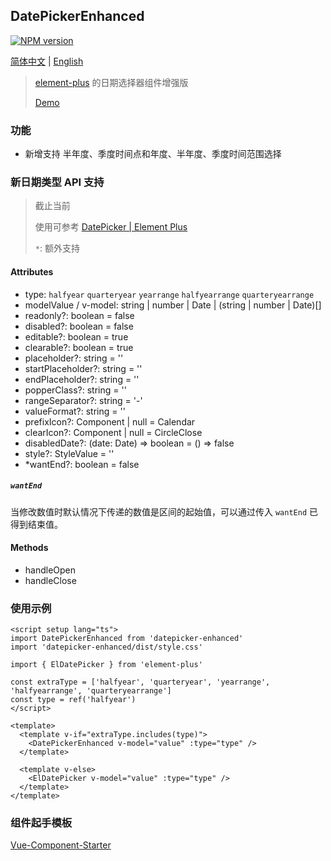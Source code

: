 ## DatePickerEnhanced

[![NPM version](https://img.shields.io/npm/v/datepicker-enhanced)](https://www.npmjs.com/package/datepicker-enhanced)

[简体中文](./README_zhCN.md) | [English](./README.md)

> [element-plus](https://github.com/element-plus/element-plus) 的日期选择器组件增强版
>
> [Demo](https://liamrad.github.io/datepicker-enhanced/)

### 功能

- 新增支持 半年度、季度时间点和年度、半年度、季度时间范围选择

### 新日期类型 API 支持

> 截止当前
>
> 使用可参考 [DatePicker | Element Plus](https://element-plus.org/zh-CN/component/date-picker.html)
>
> `*`: 额外支持

#### Attributes

- type: `halfyear` `quarteryear` `yearrange` `halfyearrange` `quarteryearrange`
- modelValue / v-model:  string | number | Date | (string | number | Date)[]
- readonly?: boolean = false
- disabled?: boolean = false
- editable?: boolean = true
- clearable?: boolean = true
- placeholder?: string = ''
- startPlaceholder?: string = ''
- endPlaceholder?: string = ''
- popperClass?: string = ''
- rangeSeparator?: string = '-'
- valueFormat?: string = ''
- prefixIcon?: Component | null = Calendar
- clearIcon?: Component | null = CircleClose
- disabledDate?: (date: Date) => boolean = () => false
- style?: StyleValue = ''
- *wantEnd?: boolean = false

##### `wantEnd`

当修改数值时默认情况下传递的数值是区间的起始值，可以通过传入 `wantEnd` 已得到结束值。

#### Methods

- handleOpen
- handleClose

### 使用示例

```vue
<script setup lang="ts">
import DatePickerEnhanced from 'datepicker-enhanced'
import 'datepicker-enhanced/dist/style.css'

import { ElDatePicker } from 'element-plus'

const extraType = ['halfyear', 'quarteryear', 'yearrange', 'halfyearrange', 'quarteryearrange']
const type = ref('halfyear')
</script>

<template>
  <template v-if="extraType.includes(type)">
    <DatePickerEnhanced v-model="value" :type="type" />
  </template>

  <template v-else>
    <ElDatePicker v-model="value" :type="type" />
  </template>
</template>
```

### 组件起手模板

[Vue-Component-Starter](https://github.com/peterroe/un/tree/main/templates/vue-component-starter)
